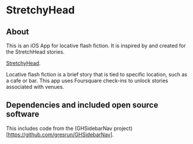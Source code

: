 # StretchyHead

## About

This is an iOS App for locative flash fiction. It is inspired by and created for the StretchHead stories.

[StretchyHead](http://www.stretchyhead.com/).

Locative flash fiction is a brief story that is tied to specific location, such as a cafe or bar. This app uses Foursquare check-ins to unlock stories associated with venues.

## Dependencies and included open source software

This includes code from the (GHSidebarNav project)[https://github.com/gresrun/GHSidebarNav].